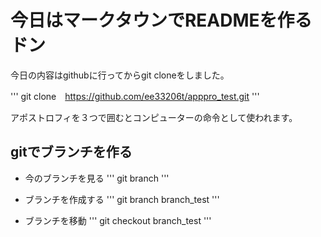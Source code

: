 # 今日はマークタウンでREADMEを作るドン

今日の内容はgithubに行ってからgit cloneをしました。

''' 
 git clone　https://github.com/ee33206t/apppro_test.git
'''

アポストロフィを３つで囲むとコンピューターの命令として使われます。

## gitでブランチを作る

- 今のブランチを見る
'''
 git branch
'''

- ブランチを作成する
'''
 git branch branch_test
'''

- ブランチを移動
'''
 git checkout branch_test
'''

